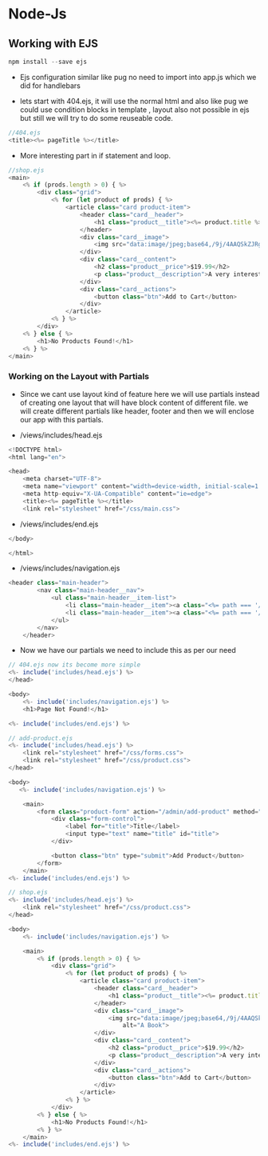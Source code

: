 # Node-Js

## Working with EJS

```js
npm install --save ejs 
```

* Ejs configuration similar like pug no need to import into app.js which we did for handlebars

* lets start with 404.ejs, it will use the normal html and also like pug we could use condition blocks in template , layout also not possible in ejs but still we will try to do some reuseable code.

```js
//404.ejs
<title><%= pageTitle %></title>
```

* More interesting part in if statement and loop.

```js
//shop.ejs
<main>
    <% if (prods.length > 0) { %>
        <div class="grid">
            <% for (let product of prods) { %>
                <article class="card product-item">
                    <header class="card__header">
                        <h1 class="product__title"><%= product.title %></h1>
                    </header>
                    <div class="card__image">
                        <img src="data:image/jpeg;base64,/9j/4AAQSkZJRgABAQAAAQABAAD/2wCEAAkGBw8PDw8NDQ0NDQ0NDQ0NDQ0NDw8NDQ0NFREWFhURFRUYHSggGBolGxUVITEhJSkrLi4uFx8zODMtNygtLisBCgoKDg0OFQ8QFSsdFR0uLSsrKy0rKy0tKy0tKysrMCstLS0rLS0rLSstKy0rLS0rLTctLS0tLTctKy0tLTc3K//AABEIALsBDQMBIgACEQEDEQH/xA" alt="A Book">
                    </div>
                    <div class="card__content">
                        <h2 class="product__price">$19.99</h2>
                        <p class="product__description">A very interesting book about so many even more interesting things!</p>
                    </div>
                    <div class="card__actions">
                        <button class="btn">Add to Cart</button>
                    </div>
                </article>
            <% } %>
        </div>
    <% } else { %>
        <h1>No Products Found!</h1>
    <% } %>
</main>
```

### Working on the Layout with Partials

* Since we cant use layout kind of feature here we will use partials instead of creating one layout that will have block content of different file. we will create different partials like header, footer and then we will enclose our app with this partials.

* /views/includes/head.ejs
```js
<!DOCTYPE html>
<html lang="en">

<head>
    <meta charset="UTF-8">
    <meta name="viewport" content="width=device-width, initial-scale=1.0">
    <meta http-equiv="X-UA-Compatible" content="ie=edge">
    <title><%= pageTitle %></title>
    <link rel="stylesheet" href="/css/main.css">
```

* /views/includes/end.ejs

```js
</body>

</html>
```
* /views/includes/navigation.ejs

```js
<header class="main-header">
        <nav class="main-header__nav">
            <ul class="main-header__item-list">
                <li class="main-header__item"><a class="<%= path === '/' ? 'active' : '' %>" href="/">Shop</a></li>
                <li class="main-header__item"><a class="<%= path === '/admin/add-product' ? 'active' : '' %>" href="/admin/add-product">Add Product</a></li>
            </ul>
        </nav>
    </header>
```
* Now we have our partials we need to include this as per our need
```js
// 404.ejs now its become more simple
<%- include('includes/head.ejs') %>
</head>

<body>
    <%- include('includes/navigation.ejs') %>
    <h1>Page Not Found!</h1>

<%- include('includes/end.ejs') %>
```

```js
// add-product.ejs
<%- include('includes/head.ejs') %>
    <link rel="stylesheet" href="/css/forms.css">
    <link rel="stylesheet" href="/css/product.css">
</head>

<body>
   <%- include('includes/navigation.ejs') %>

    <main>
        <form class="product-form" action="/admin/add-product" method="POST">
            <div class="form-control">
                <label for="title">Title</label>
                <input type="text" name="title" id="title">
            </div>

            <button class="btn" type="submit">Add Product</button>
        </form>
    </main>
<%- include('includes/end.ejs') %>
```

```js
// shop.ejs
<%- include('includes/head.ejs') %>
    <link rel="stylesheet" href="/css/product.css">
</head>

<body>
    <%- include('includes/navigation.ejs') %>

    <main>
        <% if (prods.length > 0) { %>
            <div class="grid">
                <% for (let product of prods) { %>
                    <article class="card product-item">
                        <header class="card__header">
                            <h1 class="product__title"><%= product.title %></h1>
                        </header>
                        <div class="card__image">
                            <img src="data:image/jpeg;base64,/9j/4AAQSkZJRgABAQAAAQABAAD/="
                                alt="A Book">
                        </div>
                        <div class="card__content">
                            <h2 class="product__price">$19.99</h2>
                            <p class="product__description">A very interesting book about so many even more interesting things!</p>
                        </div>
                        <div class="card__actions">
                            <button class="btn">Add to Cart</button>
                        </div>
                    </article>
                <% } %>
            </div>
        <% } else { %>
            <h1>No Products Found!</h1>
        <% } %>
    </main>
<%- include('includes/end.ejs') %>
```
